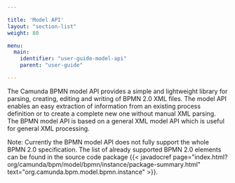 ```yaml
---

title: 'Model API'
layout: "section-list"
weight: 80

menu:
  main:
    identifier: "user-guide-model-api"
    parent: "user-guide"

---
```



The Camunda BPMN model API provides a simple and lightweight library for parsing,
creating, editing and writing of BPMN 2.0 XML files. The model API enables an easy
extraction of information from an existing process definition or to create a
complete new one without manual XML parsing. The BPMN model API is based on a
general XML model API which is useful for general XML processing.

Note: Currently the BPMN model API does not fully support the whole BPMN 2.0 specification.
The list of already supported BPMN 2.0 elements can be found in the source code package {{< javadocref page="index.html?org/camunda/bpm/model/bpmn/instance/package-summary.html" text="org.camunda.bpm.model.bpmn.instance" >}}.
